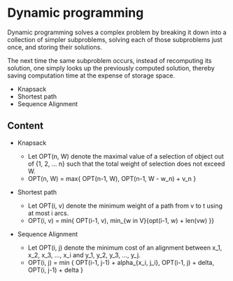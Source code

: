 # Dynamic programming
Dynamic programming solves a complex problem by breaking it down into a collection of simpler subproblems, solving each of those subproblems just once, and storing their solutions.

The next time the same subproblem occurs, instead of recomputing its solution, one simply looks up the previously computed solution, thereby saving computation time at the expense of storage space.

* Knapsack
* Shortest path
* Sequence Alignment

## Content
* Knapsack
	* Let OPT(n, W) denote the maximal value of a selection of object out of {1, 2, ... n} such that the total weight of selection does not exceed W.
	* OPT(n, W) = max{ OPT(n-1, W), OPT(n-1, W - w\_n) + v\_n }

* Shortest path
	* Let OPT(i, v) denote the minimum weight of a path from v to t using at most i arcs.
	* OPT(i, v) = min{ OPT(i-1, v), min_{w in V}{opt(i-1, w) + len(vw) }}
	 
* Sequence Alignment
	* Let OPT(i, j) denote the minimum cost of an alignment between x\_1, x\_2, x\_3, ..., x\_i and y\_1, y\_2, y\_3, ..., y\_j.
	* OPT(i, j) = min { OPT(i-1, j-1) + alpha_{x\_i, j\_i}, OPT(i-1, j) + delta, OPT(i, j-1) + delta }
	